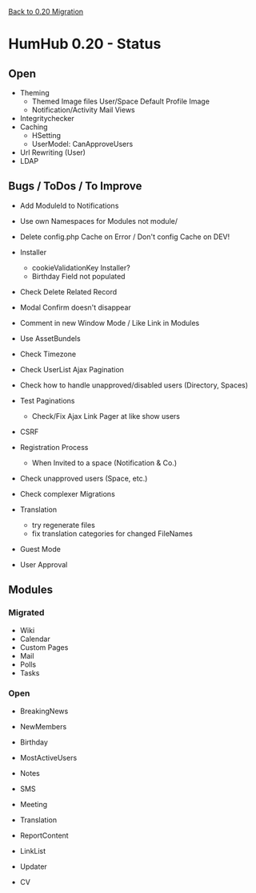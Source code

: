 [Back to 0.20 Migration](dev-migrate-0.20.md)

# HumHub 0.20 - Status

## Open 

- Theming
	- Themed Image files User/Space Default Profile Image
	- Notification/Activity Mail Views
- Integritychecker
- Caching
	- HSetting
	- UserModel: CanApproveUsers
- Url Rewriting (User)
- LDAP 

## Bugs / ToDos / To Improve

- Add ModuleId to Notifications
- Use own Namespaces for Modules not module/
- Delete config.php Cache on Error / Don't config Cache on DEV!
- Installer
	- cookieValidationKey Installer?
	- Birthday Field not populated

- Check Delete Related Record
- Modal Confirm doesn't disappear
- Comment in new Window Mode / Like Link in Modules
- Use AssetBundels
- Check Timezone
- Check UserList Ajax Pagination
- Check how to handle unapproved/disabled users (Directory, Spaces)
- Test Paginations
	- Check/Fix Ajax Link Pager at like show users
- CSRF
- Registration Process
	- When Invited to a space (Notification & Co.)
- Check unapproved users (Space, etc.)
- Check complexer Migrations
- Translation
	- try regenerate files
	- fix translation categories for changed FileNames
- Guest Mode
- User Approval

## Modules

### Migrated

- Wiki
- Calendar
- Custom Pages
- Mail
- Polls
- Tasks

### Open

- BreakingNews
- NewMembers
- Birthday
- MostActiveUsers
- Notes
- SMS

- Meeting
- Translation
- ReportContent
- LinkList
- Updater
- CV